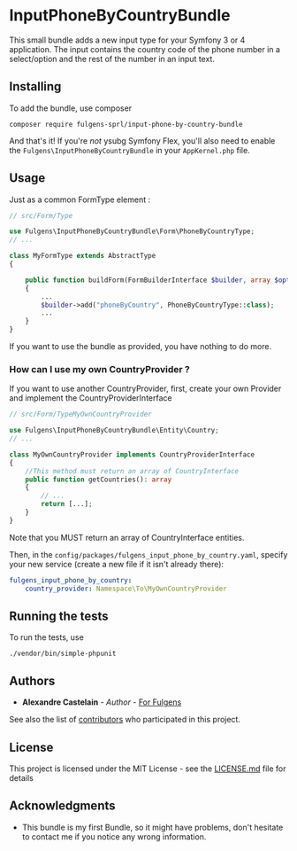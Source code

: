 # InputPhoneByCountryBundle

This small bundle adds a new input type for your Symfony 3 or 4 application. 
The input contains the country code of the phone number in a select/option and the rest of the number in an input text. 

## Installing

To add the bundle, use composer

```console
composer require fulgens-sprl/input-phone-by-country-bundle
```

And that's it! If you're *not* ysubg Symfony Flex, you'll also need to enable the `Fulgens\InputPhoneByCountryBundle` in your `AppKernel.php` file.

## Usage

Just as a common FormType element :
```php
// src/Form/Type

use Fulgens\InputPhoneByCountryBundle\Form\PhoneByCountryType;
// ...

class MyFormType extends AbstractType
{

    public function buildForm(FormBuilderInterface $builder, array $options)
    {
        ...
        $builder->add("phoneByCountry", PhoneByCountryType::class);
        ...
    }
}
```

If you want to use the bundle as provided, you have nothing to do more.

### How can I use my own CountryProvider ?

If you want to use another CountryProvider, first, create your own Provider and implement the CountryProviderInterface

```php
// src/Form/TypeMyOwnCountryProvider

use Fulgens\InputPhoneByCountryBundle\Entity\Country;
// ...

class MyOwnCountryProvider implements CountryProviderInterface
{
    //This method must return an array of CountryInterface 
    public function getCountries(): array
    {
        // ...
        return [...];
    }
}
```
Note that you MUST return an array of CountryInterface entities.

Then, in the `config/packages/fulgens_input_phone_by_country.yaml`, specify your new service (create a new file if it isn't already there):

```yaml
fulgens_input_phone_by_country:
    country_provider: Namespace\To\MyOwnCountryProvider
```


## Running the tests

To run the tests, use

```console
./vendor/bin/simple-phpunit
```

## Authors

* **Alexandre Castelain** - *Author* - [For Fulgens](https://github.com/fulgens-sprl)

See also the list of [contributors](https://github.com/fulgens-sprl/input-phone-by-country-bundle/contributors) who participated in this project.

## License

This project is licensed under the MIT License - see the [LICENSE.md](LICENSE.md) file for details

## Acknowledgments

* This bundle is my first Bundle, so it might have problems, don't hesitate to contact me if you notice any wrong information.